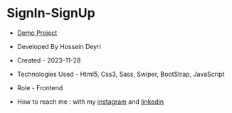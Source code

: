 # SignIn-SignUp

- [Demo Project](https://signin-sinup-nine.vercel.app/)

- Developed By Hossein Deyri

- Created - 2023-11-28

- Technologies Used - Html5, Css3, Sass, Swiper, BootStrap, JavaScript

- Role - Frontend

- How to reach me : with my [instagram](https://www.instagram.com/hossein.deyri_web) and [linkedin](https://www.linkedin.com/in/hossein-deyri)
